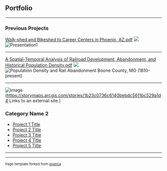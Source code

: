 ## Portfolio

---

### Previous Projects


[Walk-shed and Bikeshed to Career Centers in Phoenix, AZ.pdf](https://github.com/ksaves/ksaves.github.io/files/10789440/Walk-shed.and.Bikeshed.to.Career.Centers.in.Phoenix.AZ.pdf)
<img src="images/!Presentation1.jpg?raw=true"/>
![Presentation1](https://user-images.githubusercontent.com/109261218/220243375-df30ed61-17ea-4259-bf42-cfc5b599fce4.png)


---
[A Spatial-Temporal Analysis of Railroad Development, Abandonment, and Historical Population Density.pdf](https://github.com/ksaves/ksaves.github.io/files/10789474/A.Spatial-Temporal.Analysis.of.Railroad.Development.Abandonment.and.Historical.Population.Density.pdf)
<img src="images/!Presentation1.jpg?raw=true"/>
![Population Density and Rail Abandonment Boone County, MO (1810-present)](https://user-images.githubusercontent.com/109261218/220252190-1617138a-35cc-4757-afe6-323e05e477a4.png)

---
![image](https://user-images.githubusercontent.com/109261218/221742463-c9c50b18-f6a1-42aa-a9c4-e372f5bc1bf1.png)
(https://storymaps.arcgis.com/stories/1b23c0736c6140bebdc5611bc529a1d4 Links to an external site.)


### Category Name 2

- [Project 1 Title](http://example.com/)
- [Project 2 Title](http://example.com/)
- [Project 3 Title](http://example.com/)
- [Project 4 Title](http://example.com/)
- [Project 5 Title](http://example.com/)

---




---
<p style="font-size:11px">Page template forked from <a href="https://github.com/evanca/quick-portfolio">evanca</a></p>
<!-- Remove above link if you don't want to attibute -->
